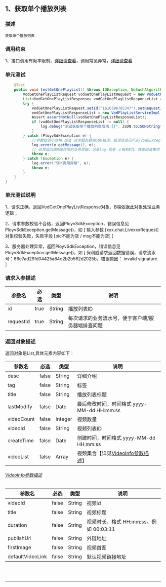 ## 1、获取单个播放列表
### 描述
```
获取单个播放列表
```
### 调用约束
1、接口调用有频率限制，[详细请查看](/limit.md)，调用常见异常，[详细请查看](/exceptionDoc)

### 单元测试
```java
	@Test
	public void testGetOnePlayList() throws IOException, NoSuchAlgorithmException {
        VodGetOnePlayListRequest vodGetOnePlayListRequest = new VodGetOnePlayListRequest();
        List<VodGetOnePlayListResponse> vodGetOnePlayListResponseList = null;
        try {
            vodGetOnePlayListRequest.setId("1616396785347").setRequestId(VodSignUtil.generateUUID());
            vodGetOnePlayListResponseList = new VodPlayListServiceImpl().getOnePlayList(vodGetOnePlayListRequest);
            Assert.assertNotNull(vodGetOnePlayListResponseList);
            if (vodGetOnePlayListResponseList != null) {
                log.debug("测试获取单个播放列表成功,{}", JSON.toJSONString(vodGetOnePlayListResponseList));
            }
        } catch (PloyvSdkException e) {
            //参数校验不合格 或者 请求服务器端500错误，错误信息见PloyvSdkException.getMessage()
            log.error(e.getMessage(), e);
            // 异常返回做B端异常的业务逻辑，记录log 或者 上报到ETL 或者回滚事务
            throw e;
        } catch (Exception e) {
            log.error("SDK调用异常", e);
            throw e;
        }
    }
}
```
### 单元测试说明
1、请求正确，返回VodGetOnePlayListResponse对象，B端依据此对象处理业务逻辑；

2、请求参数校验不合格，返回PloyvSdkException，错误信息见PloyvSdkException.getMessage()，如 [ 输入参数 [xxx.chat.LivexxxRequest]对象校验失败，失败字段 [pic不能为空 / msg不能为空] ]

3、服务器处理异常，返回PloyvSdkException，错误信息见PloyvSdkException.getMessage()，如 [ 保利威请求返回数据错误，请求流水号：66e7ad29fd04425a84c2b2b562d2025b，错误原因： invalid signature. ]
### 请求入参描述

| 参数名 | 必选 | 类型 | 说明 | 
| -- | -- | -- | -- | 
| id | true | String | 播放列表ID | 
| requestId | true | String | 每次请求的业务流水号，便于客户端/服务器端排查问题 | 

### 返回对象描述
返回对象是List,具体元素内容如下：

| 参数名 | 必选 | 类型 | 说明 | 
| -- | -- | -- | -- | 
| desc | false | String | 详细介绍 | 
| tag | false | String | 标签 | 
| title | false | String | 播放列表标题 | 
| lastModify | false | Date | 最后修改时间，时间格式 yyyy-MM-dd HH:mm:ss | 
| videoCount | false | Integer | 视频数量 | 
| videoId | false | String | 视频列表ID | 
| createTime | false | Date | 创建时间，时间格式 yyyy-MM-dd HH:mm:ss | 
| videoList | false | Array | 视频集合【详见[VideoInfo参数描述](playListService.md?id=polyv32)】 | 

<h6 id="polyv32"><a href="#/playListService.md?id=polyv32"data-id="VideoInfo参数描述"class="anchor"><span>VideoInfo参数描述</span></a></h6> <!-- {docsify-ignore} -->

| 参数名 | 必选 | 类型 | 说明 | 
| -- | -- | -- | -- | 
| videoId | false | String | 视频id | 
| title | false | String | 视频标题 | 
| duration | false | String | 视频时长，格式 HH:mm:ss。例如 00:03:11 | 
| publishUrl | false | String | 外链地址 | 
| firstImage | false | String | 视频首图 | 
| defaultVideoLink | false | String | 默认视频链接地址 | 

<br /><br />

------------------

<br /><br />


